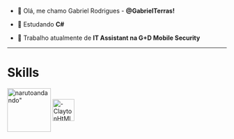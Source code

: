 * 👋 Olá, me chamo Gabriel Rodrigues - **@GabrielTerras!**
 
 * 📘  Estudando **C#** 
 * 🏢 Trabalho atualmente de  **IT Assistant na G+D Mobile Security**
 
---

  <h1> Skills </h1>
   <img align="center" alt=narutoandando" heght="100" width="100" src="https://giffiles.alphacoders.com/123/1232.gif">
  <img align="center" alt="-ClaytonHtMl5" height="50" width="50" src="https://iconape.com/wp-content/png_logo_vector/c.png">
</div>
